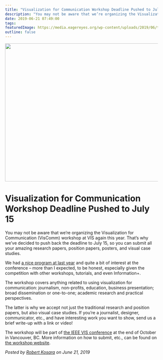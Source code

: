```yaml
---
title: "Visualization for Communication Workshop Deadline Pushed to July 15"
description: "You may not be aware that we’re organizing the Visualization for Communication (VisComm) workshop at VIS again this year. That’s why we’ve decided to push back the deadline to July 15, so you can submit all your amazing research papers, position papers, posters, and visual case studies."
date: 2019-06-21 07:49:00
tags: 
featuredImage: https://media.eagereyes.org/wp-content/uploads/2019/06/talk.jpg
outline: false
---
```


<p align="center"><img src="https://media.eagereyes.org/wp-content/uploads/2019/06/talk.jpg" width="660" height="454" /></p>

# Visualization for Communication Workshop Deadline Pushed to July 15

You may not be aware that we’re organizing the Visualization for Communication (VisComm) workshop at VIS again this year. That’s why we’ve decided to push back the deadline to July 15, so you can submit all your amazing research papers, position papers, posters, and visual case studies.

We had <a href="https://viscomm.io/schedule-2018.html">a nice program at last year</a> and quite a bit of interest at the conference –&nbsp;more than I expected, to be honest, especially given the competition with other workshops, tutorials, and even Information+.

The workshop covers anything related to using visualization for communication: journalism, non-profits, education, business presentation; broad dissemination or one-to-one; academic research and practical perspectives.

The latter is why we accept not just the traditional research and position papers, but also visual case studies. If you’re a journalist, designer, communicator, etc., and have interesting work you want to show, send us a brief write-up with a link or video!

The workshop will be part of <a href="http://ieeevis.org/year/2019/welcome">the IEEE VIS conference</a> at the end of October in Vancouver, BC. More information on how to submit, etc., can be found on <a href="https://viscomm.io">the workshop website</a>.


_Posted by <a href="/about">Robert Kosara</a> on June 21, 2019_


